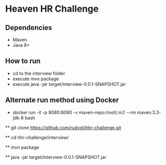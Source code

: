# Heaven HR Challenge

## Dependencies

* Maven
* Java 8+ 

## How to run

* cd to the interview folder
* execute mvn package
* execute java -jar target/interview-0.0.1-SNAPSHOT.jar

## Alternate run method using Docker

* docker run -it -p 8080:8080 -v maven-repo:/root/.m2 --rm maven:3.3-jdk-8 bash

** git clone https://github.com/rudygt/hhr-challenge.git

** cd hhr-challenge/interview/

** mvn package

** java -jar target/interview-0.0.1-SNAPSHOT.jar